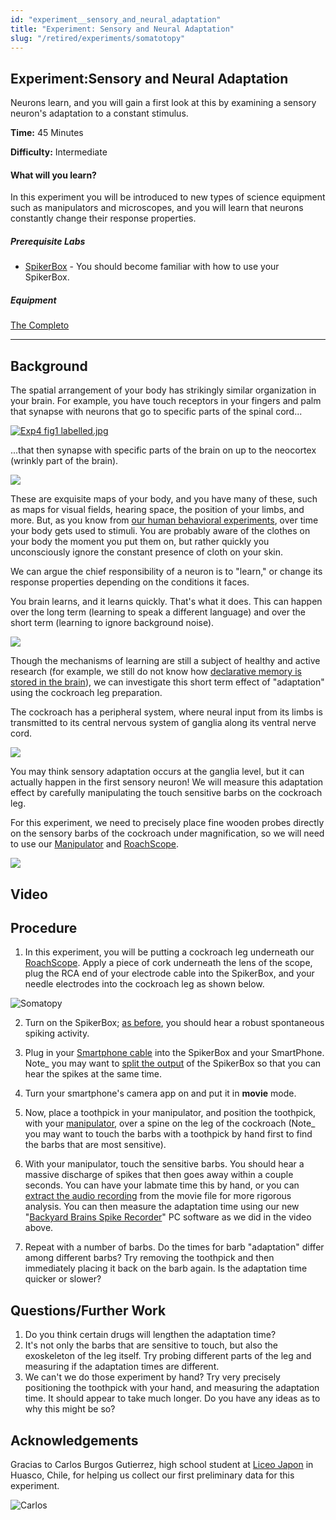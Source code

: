 ```yaml
---
id: "experiment__sensory_and_neural_adaptation"
title: "Experiment: Sensory and Neural Adaptation"
slug: "/retired/experiments/somatotopy"
---
```


## Experiment:Sensory and Neural Adaptation


Neurons learn, and you will gain a first look at this by examining a sensory neuron's adaptation to a constant stimulus.

**Time:**  45 Minutes

**Difficulty:**   Intermediate

#### What will you learn?

In this experiment you will be introduced to new types of science equipment
such as manipulators and microscopes, and you will learn that neurons
constantly change their response properties.

##### Prerequisite Labs

* [SpikerBox](spikerbox) - You should become familiar with how to use your SpikerBox.

##### Equipment

[The Completo](https://backyardbrains.com/products/Completo)

* * *

## Background

The spatial arrangement of your body has strikingly similar organization in
your brain. For example, you have touch receptors in your fingers and palm
that synapse with neurons that go to specific parts of the spinal cord...

[ ![Exp4 fig1 labelled.jpg](./img/Exp4_fig1_labelled.jpg)](./img/Exp4_fig1_labelled.jpg)

...that then synapse with specific parts of the brain on up to the neocortex
(wrinkly part of the brain).

[ ![](./img/Exp4_brainfingerpalm.jpg) ](./img/Exp4_brainfingerpalm.jpg)

These are exquisite maps of your body, and you have many of these, such as
maps for visual fields, hearing space, the position of your limbs, and more.
But, as you know from [our human behavioral experiments](skin), over time your body
gets used to stimuli. You are probably aware of the clothes on your body the
moment you put them on, but rather quickly you unconsciously ignore the
constant presence of cloth on your skin.

We can argue the chief responsibility of a neuron is to "learn," or change its
response properties depending on the conditions it faces.

You brain learns, and it learns quickly. That's what it does. This can happen
over the long term (learning to speak a different language) and over the short
term (learning to ignore background noise).

[ ![](./img/impetuousneuron_small.jpg) ](./img/impetuousneuron_small.jpg)

Though the mechanisms of learning are still a subject of healthy and active
research (for example, we still do not know how [declarative memory is stored
in the brain](https://www-personal.umich.edu/~tmarzull/hippocampus/High_Resolution/Original_HowManyNeurons_HighRes.pdf)),
we can investigate this short term effect of "adaptation" using the cockroach
leg preparation.

The cockroach has a peripheral system, where neural input from its limbs is
transmitted to its central nervous system of ganglia along its ventral nerve
cord.

[ ![](./img/gangliawithtext_small.jpg) ](./img/gangliawithtext_small.jpg)

You may think sensory adaptation occurs at the ganglia level, but it can
actually happen in the first sensory neuron! We will measure this adaptation
effect by carefully manipulating the touch sensitive barbs on the cockroach
leg.

For this experiment, we need to precisely place fine wooden probes directly on
the sensory barbs of the cockroach under magnification, so we will need to use
our [Manipulator](https://backyardbrains.com/products/micromanipulator) and
[RoachScope](https://backyardbrains.com/products/roachscope).

[ ![](./img/Labsetup_small.jpg) ](./img/Labsetup_small.jpg)

## Video

## Procedure

1. In this experiment, you will be putting a cockroach leg underneath our
[RoachScope](https://backyardbrains.com/products/roachscope). Apply a piece of
cork underneath the lens of the scope, plug the RCA end of your electrode
cable into the SpikerBox, and your needle electrodes into the cockroach leg as
shown below.

![Somatopy](./img/somatopy_small.jpg)

2. Turn on the SpikerBox; [as before](https://backyardbrains.com/experiments/spikerbox), you should hear a robust spontaneous spiking activity.

3. Plug in your [Smartphone cable](https://backyardbrains.com/products/smartphonecable) into the SpikerBox
and your SmartPhone. Note_ you may want to [split the output](https://wiki.backyardbrains.com/Giving_Demo%27s_to_Large_Audiences) of
the SpikerBox so that you can hear the spikes at the same time.

4. Turn your smartphone's camera app on and put it in **movie** mode.

5. Now, place a toothpick in your manipulator, and position the toothpick,
with your [manipulator](https://backyardbrains.com/products/micromanipulator),
over a spine on the leg of the cockroach (Note_ you may want to touch the
barbs with a toothpick by hand first to find the barbs that are most
sensitive).

6. With your manipulator, touch the sensitive barbs. You should hear a
massive discharge of spikes that then goes away within a couple seconds. You
can have your labmate time this by hand, or you can [extract the audio recording](https://wiki.backyardbrains.com/Extracting_Audio_Tracks_from_Movies)
from the movie file for more rigorous analysis. You can then measure the
adaptation time using our new "[Backyard Brains Spike Recorder](https://backyardbrains.com/products/spikerecorder)" PC software as
we did in the video above.

7. Repeat with a number of barbs. Do the times for barb "adaptation" differ
among different barbs? Try removing the toothpick and then immediately placing
it back on the barb again. Is the adaptation time quicker or slower?

## Questions/Further Work

1. Do you think certain drugs will lengthen the adaptation time? 
  2. It's not only the barbs that are sensitive to touch, but also the exoskeleton of the leg itself. Try probing different parts of the leg and measuring if the adaptation times are different. 
  3. We can't we do those experiment by hand? Try very precisely positioning the toothpick with your hand, and measuring the adaptation time. It should appear to take much longer. Do you have any ideas as to why this might be so? 

## Acknowledgements

Gracias to Carlos Burgos Gutierrez, high school student at [Liceo Japon](https://liceojaponhuasco.blogspot.com/) in Huasco, Chile, for helping us
collect our first preliminary data for this experiment.

![Carlos](./img/Carlos.jpg)
